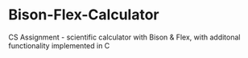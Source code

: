# Bison-Flex-Calculator
CS Assignment - scientific calculator with Bison &amp; Flex, with additonal functionality implemented in C
